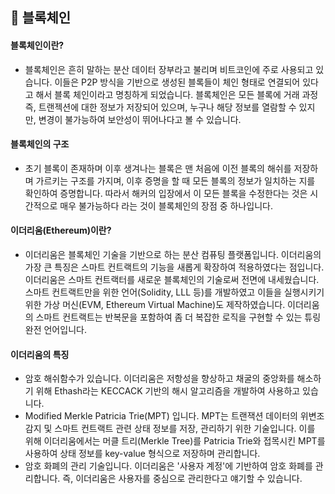 ## 🧱 블록체인

#### 블록체인이란?
  - 블록체인은 흔히 말하는 분산 데이터 장부라고 불리며 비트코인에 주로 사용되고 있습니다.
  이들은 P2P 방식을 기반으로 생성된 블록들이 체인 형태로 연결되어 있다고 해서 블록 체인이라고 명칭하게 되었습니다.
  블록체인은 모든 블록에 거래 과정 즉, 트랜젝션에 대한 정보가 저장되어 있으며, 누구나 해당 정보를 열람할 수 있지만, 변경이 불가능하여 보안성이 뛰어나다고 볼 수 있습니다.
  
  
#### 블록체인의 구조
  - 초기 블록이 존재하며 이후 생겨나는 블록은 맨 처음에 이전 블록의 해쉬를 저장하며 가르키는 구조를 가지며, 이후 증명을 할 때 모든 블록의 정보가 일치하는 지를 확인하여 증명합니다. 따라서 해커의 입장에서 이 모든 블록을 수정한다는 것은 시간적으로 매우 불가능하다 라는 것이 블록체인의 장점 중 하나입니다.


#### 이더리움(Ethereum)이란?
- 이더리움은 블록체인 기술을 기반으로 하는 분산 컴퓨팅 플랫폼입니다. 이더리움의 가장 큰 특징은 스마트 컨트랙트의 기능을 새롭게 확장하여 적용하였다는 점입니다. 이더리움은 스마트 컨트랙터를 새로운 블록체인의 기술로써 전면에 내세웠습니다. 스마트 컨트랙트만을 위한 언어(Solidity, LLL 등)를 개발하였고 이들을 실행시키기 위한 가상 머신(EVM, Ethereum Virtual Machine)도 제작하였습니다. 이더리움의 스마트 컨트랙트는 반복문을 포함하여 좀 더 복잡한 로직을 구현할 수 있는 튜링 완전 언어입니다.

#### 이더리움의 특징
- 암호 해쉬함수가 있습니다. 이더리움은 저항성을 향상하고 채굴의 중앙화를 해소하기 위해 Ethash라는 KECCACK 기반의 해시 알고리즘을 개발하여 사용하고 있습니다. 
- Modified Merkle Patricia Trie(MPT) 입니다. MPT는 트랜잭션 데이터의 위변조 감지 및 스마트 컨트랙트 관련 상태 정보를 저장, 관리하기 위한 기술입니다. 이를 위해 이더리움에서는 머클 트리(Merkle Tree)를 Patricia Trie와 접목시킨 MPT를 사용하여 상태 정보를 key-value 형식으로 저장하며 관리합니다. 
- 암호 화폐의 관리 기술입니다. 이더리움은 '사용자 계정'에 기반하여 암호 화폐를 관리합니다. 즉, 이더리움은 사용자를 중심으로 관리한다고 얘기할 수 있습니다.
